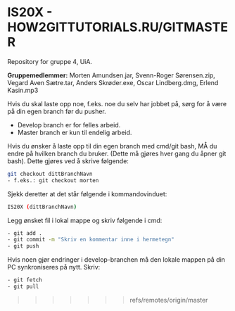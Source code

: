 # IS20X - HOW2GITTUTORIALS.RU/GITMASTER
Repository for gruppe 4, UiA.

**Gruppemedlemmer:** Morten Amundsen.jar, Svenn-Roger Sørensen.zip, Vegard Aven Sætre.tar, Anders Skrøder.exe, Oscar Lindberg.dmg, Erlend Kasin.mp3

Hvis du skal laste opp noe, f.eks. noe du selv har jobbet på, sørg for å være på din egen branch før du pusher.

- Develop branch er for felles arbeid.
- Master branch er kun til endelig arbeid.

Hvis du ønsker å laste opp til din egen branch med cmd/git bash, MÅ du endre på hvilken branch du bruker. (Dette må gjøres hver gang du åpner git bash). Dette gjøres ved å skrive følgende:

```sh
git checkout dittBranchNavn
- f.eks.: git checkout morten
```

Sjekk deretter at det står følgende i kommandovinduet:
```sh
IS20X (dittBranchNavn)
```

Legg ønsket fil i lokal mappe og skriv følgende i cmd:
```sh
- git add .
- git commit -m "Skriv en kommentar inne i hermetegn"
- git push
```

Hvis noen gjør endringer i develop-branchen må den lokale mappen på din PC synkroniseres på nytt. Skriv:
```sh
- git fetch
- git pull
```
>>>>>>> refs/remotes/origin/master
